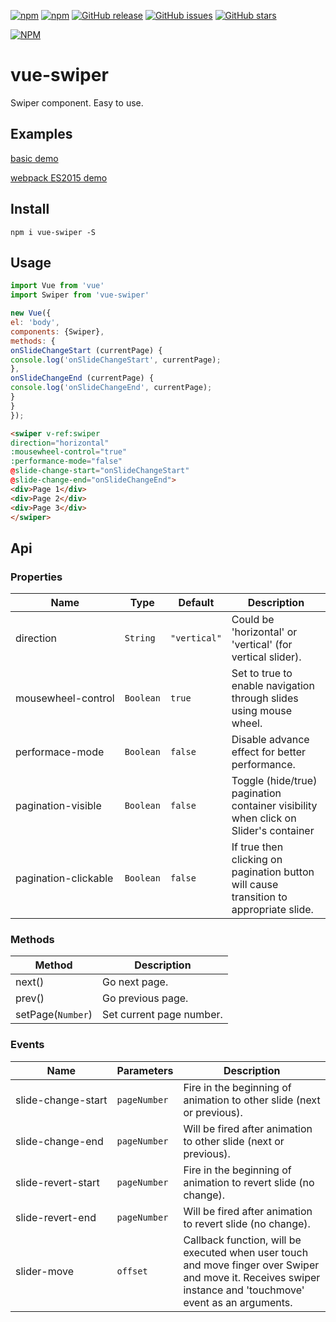 [![npm](https://img.shields.io/npm/l/vue-swiper.svg?maxAge=2592000)](https://raw.githubusercontent.com/weilao/vue-swiper/master/LICENSE)
[![npm](https://img.shields.io/npm/v/vue-swiper.svg?maxAge=2592000)](https://www.npmjs.com/package/vue-swiper)
[![GitHub release](https://img.shields.io/github/release/weilao/vue-swiper.svg?maxAge=2592000)](https://github.com/weilao/vue-swiper/releases)
[![GitHub issues](https://img.shields.io/github/issues/weilao/vue-swiper.svg?maxAge=2592000)](https://github.com/weilao/vue-swiper/issues)
[![GitHub stars](https://img.shields.io/github/stars/weilao/vue-swiper.svg?style=social&label=Star&maxAge=2592000)](https://github.com/weilao/vue-swiper) 

[![NPM](https://nodei.co/npm/vue-swiper.png?downloads=true&downloadRank=true)](https://nodei.co/npm/vue-swiper/)

# vue-swiper
Swiper component. Easy to use.

## Examples
[basic demo](http://weilao.github.io/vue-swiper/demo)

[webpack ES2015 demo](http://www.webpackbin.com/4kbKGs97b)

## Install
```
npm i vue-swiper -S
```

## Usage

```js
import Vue from 'vue'
import Swiper from 'vue-swiper'

new Vue({
    el: 'body',
    components: {Swiper},
    methods: {
        onSlideChangeStart (currentPage) {
            console.log('onSlideChangeStart', currentPage);
        },
        onSlideChangeEnd (currentPage) {
            console.log('onSlideChangeEnd', currentPage);
        }
    }
});
```

```html
<swiper v-ref:swiper
        direction="horizontal"
        :mousewheel-control="true"
        :performance-mode="false"
        @slide-change-start="onSlideChangeStart"
        @slide-change-end="onSlideChangeEnd">
    <div>Page 1</div>
    <div>Page 2</div>
    <div>Page 3</div>
</swiper>
```

## Api
### Properties
| Name                            | Type      | Default      | Description                                                        |
|---------------------------------|-----------|--------------|--------------------------------------------------------------------|
| direction                       | `String`  | `"vertical"` | Could be 'horizontal' or 'vertical' (for vertical slider).         |
| <span>mousewheel-control</span> | `Boolean` | `true`       | Set to true to enable navigation through slides using mouse wheel. |
| performace-mode                 | `Boolean` | `false`      | Disable advance effect for better performance.                     |
| pagination-visible              | `Boolean` | `false`      | Toggle (hide/true) pagination container visibility when click on Slider's container |
| pagination-clickable            | `Boolean` | `false`      | If true then clicking on pagination button will cause transition to appropriate slide.    |

### Methods
| Method            | Description              |
|-------------------|--------------------------|
| next()            | Go next page.            |
| prev()            | Go previous page.        |
| setPage(`Number`) | Set current page number. |

### Events
| Name                            | Parameters | Description                                                                                                                                                  |
|--------------------|------------|--------------------------------------------------------------------------------------------------------------------------------------------------------------|
| <span>slide-change-start</span> | `pageNumber`     | Fire in the beginning of animation to other slide (next or previous).                                                                                        |
| slide-change-end                | `pageNumber`     | Will be fired after animation to other slide (next or previous).                                                                                             |
| slide-revert-start              | `pageNumber`     | Fire in the beginning of animation to revert slide (no change).                                                                                              |
| slide-revert-end                | `pageNumber`     | Will be fired after animation to revert slide (no change).                                                                                                   |
| slider-move                     | `offset`         | Callback function, will be executed when user touch and move finger over Swiper and move it. Receives swiper instance and 'touchmove' event as an arguments. |


<style>
 span { white-space:nowrap; }
</style>